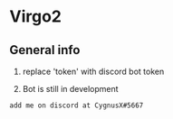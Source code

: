 # Virgo2

## General info

1. replace 'token' with discord bot token

2. Bot is still in development
```
add me on discord at CygnusX#5667
```
